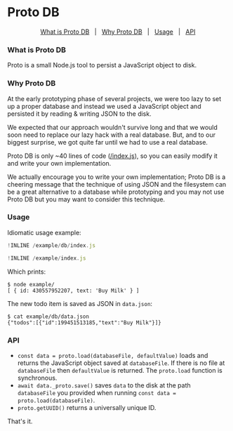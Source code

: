 # Proto DB

<p align='center'>
<a href="#what-is-proto-db">What is Proto DB</a>
&nbsp; | &nbsp;
<a href="#why-proto-db">Why Proto DB</a>
&nbsp; | &nbsp;
<a href="#usage">Usage</a>
&nbsp; | &nbsp;
<a href="#api">API</a>
</p>

### What is Proto DB

Proto is a small Node.js tool to persist a JavaScript object to disk.

### Why Proto DB

At the early prototyping phase of several projects,
we were too lazy to set up a proper database and
instead we used a JavaScript object and persisted it by reading & writing JSON to the disk.

We expected that our approach wouldn't survive long
and that we would soon need to replace our lazy hack with a real database.
But, and to our biggest surprise, we got quite far until we had to use a real database.

Proto DB is only ~40 lines of code ([/index.js](/index.js)),
so you can easily modify it and write your own implementation.

We actually encourage you to write your own implementation;
Proto DB is a cheering message that the technique of using JSON and the filesystem can be a great alternative to a database while prototyping and you may not use Proto DB but you may want to consider this technique.


### Usage

Idiomatic usage example:

~~~js
!INLINE /example/db/index.js
~~~
~~~js
!INLINE /example/index.js
~~~

Which prints:
~~~shell
$ node example/
[ { id: 430557952207, text: 'Buy Milk' } ]
~~~

The new todo item is saved as JSON in `data.json`:
~~~shell
$ cat example/db/data.json
{"todos":[{"id":199451513185,"text":"Buy Milk"}]}
~~~

### API

- `const data = proto.load(databaseFile, defaultValue)` loads and returns the JavaScript object saved at `databaseFile`. If there is no file at `databaseFile` then `defaultValue` is returned. The `proto.load` function is synchronous.
- `await data._proto.save()` saves `data` to the disk at the path `databaseFile` you provided when running `const data = proto.load(databaseFile)`.
- `proto.getUUID()` returns a universally unique ID.

That's it.
